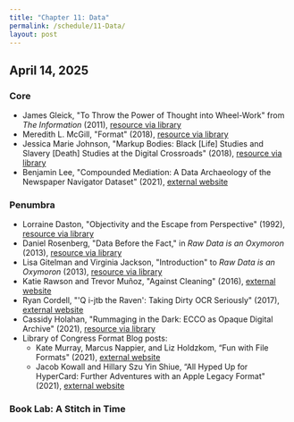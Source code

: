 ```yaml
---
title: "Chapter 11: Data"
permalink: /schedule/11-Data/
layout: post
---
```


## April 14, 2025

### Core

+ James Gleick, "To Throw the Power of Thought into Wheel-Work" from _The Information_ (2011), [resource via library](https://proxy2.library.illinois.edu/login?url=https://search.ebscohost.com/login.aspx?direct=true&db=nlebk&AN=761460&site=eds-live&scope=site&ebv=EK&ppid=Page-__-50)
+ Meredith L. McGill, "Format" (2018), [resource via library](https://muse-jhu-edu.proxy2.library.illinois.edu/article/707740)
+ Jessica Marie Johnson, "Markup Bodies: Black \[Life\] Studies and Slavery \[Death\] Studies at the Digital Crossroads" (2018), [resource via library](https://read-dukeupress-edu.proxy2.library.illinois.edu/social-text/article/36/4%20(137)/57/137032/Markup-BodiesBlack-Life-Studies-and-Slavery-Death)
+ Benjamin Lee, "Compounded Mediation: A Data Archaeology of the Newspaper Navigator Dataset" (2021), [external website](http://www.digitalhumanities.org/dhq/vol/15/4/000578/000578.html)

### Penumbra

+ Lorraine Daston, "Objectivity and the Escape from Perspective" (1992), [resource via library](https://www-jstor-org.proxy2.library.illinois.edu/stable/285456)
+ Daniel Rosenberg, "Data Before the Fact," in _Raw Data is an Oxymoron_ (2013), [resource via library](https://doi-org.proxy2.library.illinois.edu/10.7551/mitpress/9302.003.0003)
+ Lisa Gitelman and Virginia Jackson, "Introduction" to _Raw Data is an Oxymoron_ (2013), [resource via library](https://doi-org.proxy2.library.illinois.edu/10.7551/mitpress/9302.003.0002)
+ Katie Rawson and Trevor Muñoz, "Against Cleaning" (2016), [external website](http://curatingmenus.org/articles/against-cleaning/)
+ Ryan Cordell, "'Q i-jtb the Raven': Taking Dirty OCR Seriously" (2017), [external website](https://ryancordell.org/research/qijtb-the-raven/)
+ Cassidy Holahan, "Rummaging in the Dark: ECCO as Opaque Digital Archive" (2021), [resource via library](https://muse-jhu-edu.proxy2.library.illinois.edu/article/802443)
+ Library of Congress Format Blog posts:
    + Kate Murray, Marcus Nappier, and Liz Holdzkom, “Fun with File Formats" (2021), [external website](https://blogs.loc.gov/thesignal/2021/12/fun-with-file-formats/)
    + Jacob Kowall and Hillary Szu Yin Shiue, “All Hyped Up for HyperCard: Further Adventures with an Apple Legacy Format" (2021), [external website](https://blogs.loc.gov/thesignal/2021/07/all-hyped-up-for-hypercard-further-adventures-with-an-apple-legacy-format/)


### Book Lab: A Stitch in Time